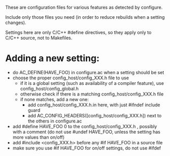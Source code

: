 These are configuration files for various features as detected by configure.

Include only those files you need (in order to reduce rebuilds when a setting changes).

Settings here are only C/C++ #define directives, so they apply only to C/C++ source,
not to Makefiles.



Adding a new setting:
=====================

- do AC_DEFINE(HAVE_FOO) in configure.ac when a setting should be set
- choose the proper config_host/config_XXX.h file to use
    - if it is a global setting (such as availability of a compiler feature),
        use config_host/config_global.h
    - otherwise check if there is a matching config_host/config_XXX.h file
    - if none matches, add a new one:
        - add config_host/config_XXX.h.in here, with just #ifndef include guard
        - add AC_CONFIG_HEADERS([config_host/config_XXX.h]) next to the others
            in configure.ac
- add #define HAVE_FOO 0 to the config_host/config_XXX.h , possibly with a comment
  (do not use #undef HAVE_FOO, unless the setting has more values than on/off)
- add #include <config_XXX.h> before any #if HAVE_FOO in a source file
- make sure you use #if HAVE_FOO for on/off settings, do not use #ifdef
